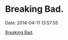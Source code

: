 Breaking Bad.
=============

Date: 2014-04-11 13:57:55

[Breaking Bad](http://i.imgur.com/A2u9Zaj.jpg).
